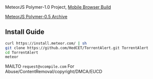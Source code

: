 MeteorJS Polymer-1.0 Project, [Mobile Browser Build](http://do.vcompile.com:16000)

[MeteorJS Polymer-0.5 Archive](https://github.com/HedCET/TorrentAlert/releases/tag/1.0)

Install Guide
----------

```sh
curl https://install.meteor.com/ | sh
git clone https://github.com/HedCET/TorrentAlert.git TorrentAlert
cd TorrentAlert 
meteor
```

MAILTO ```request@vcompile.com``` For Abuse/ContentRemoval/copyright/DMCA/EUCD
